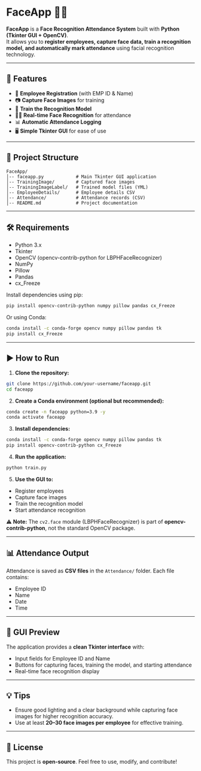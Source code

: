 # FaceApp 👤📸

**FaceApp** is a **Face Recognition Attendance System** built with **Python (Tkinter GUI + OpenCV)**.  
It allows you to **register employees, capture face data, train a recognition model, and automatically mark attendance** using facial recognition technology.

---

## 🚀 Features
- 📝 **Employee Registration** (with EMP ID & Name)  
- 📷 **Capture Face Images** for training  
- 🤖 **Train the Recognition Model**  
- 🧑‍💼 **Real-time Face Recognition** for attendance  
- 📊 **Automatic Attendance Logging**  
- 🖥️ **Simple Tkinter GUI** for ease of use  

---

## 📂 Project Structure
```
FaceApp/
│-- faceapp.py            # Main Tkinter GUI application
│-- TrainingImage/        # Captured face images
│-- TrainingImageLabel/   # Trained model files (YML)
│-- EmployeeDetails/      # Employee details CSV
│-- Attendance/           # Attendance records (CSV)
│-- README.md             # Project documentation
```

---

## 🛠️ Requirements
- Python 3.x  
- Tkinter  
- OpenCV (opencv-contrib-python for LBPHFaceRecognizer)  
- NumPy  
- Pillow  
- Pandas  
- cx_Freeze  

Install dependencies using pip:
```bash
pip install opencv-contrib-python numpy pillow pandas cx_Freeze
```

Or using Conda:
```bash
conda install -c conda-forge opencv numpy pillow pandas tk
pip install cx_Freeze
```

---

## ▶️ How to Run

1. **Clone the repository:**
```bash
git clone https://github.com/your-username/faceapp.git
cd faceapp
```

2. **Create a Conda environment (optional but recommended):**
```bash
conda create -n faceapp python=3.9 -y
conda activate faceapp
```

3. **Install dependencies:**
```bash
conda install -c conda-forge opencv numpy pillow pandas tk
pip install opencv-contrib-python cx_Freeze
```

4. **Run the application:**
```bash
python train.py
```

5. **Use the GUI to:**
- Register employees  
- Capture face images  
- Train the recognition model  
- Start attendance recognition  

⚠️ **Note:** The `cv2.face` module (LBPHFaceRecognizer) is part of **opencv-contrib-python**, not the standard OpenCV package.

---

## 📊 Attendance Output
Attendance is saved as **CSV files** in the `Attendance/` folder. Each file contains:
- Employee ID  
- Name  
- Date  
- Time  

---

## 🎨 GUI Preview
The application provides a **clean Tkinter interface** with:
- Input fields for Employee ID and Name  
- Buttons for capturing faces, training the model, and starting attendance  
- Real-time face recognition display  

---

## 💡 Tips
- Ensure good lighting and a clear background while capturing face images for higher recognition accuracy.  
- Use at least **20–30 face images per employee** for effective training.  

---

## 📜 License
This project is **open-source**. Feel free to use, modify, and contribute!
